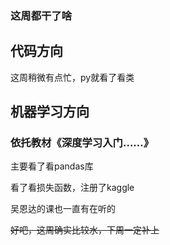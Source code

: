 ### 这周都干了啥
## 代码方向

这周稍微有点忙，py就看了看类

## 机器学习方向
### 依托教材《深度学习入门……》
主要看了看pandas库

看了看损失函数，注册了kaggle

吴恩达的课也一直有在听的

~~好吧，这周确实比较水，下周一定补上~~
